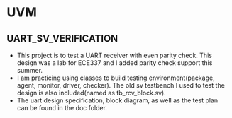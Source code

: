 # UVM
## UART_SV_VERIFICATION
   - This project is to test a UART receiver with even parity check. This design was a lab for ECE337 and I added parity check support this summer.
   - I am practicing using classes to build testing environment(package, agent, monitor, driver, checker). The old sv testbench I used to test the design is also included(named as tb_rcv_block.sv).
   - The uart design specification, block diagram, as well as the test plan can be found in the doc folder.
